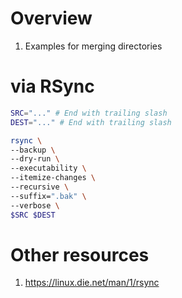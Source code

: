 # Overview
1. Examples for merging directories


# via RSync
```bash
SRC="..." # End with trailing slash
DEST="..." # End with trailing slash

rsync \
--backup \
--dry-run \
--executability \
--itemize-changes \
--recursive \
--suffix=".bak" \
--verbose \
$SRC $DEST
```


# Other resources
1. https://linux.die.net/man/1/rsync